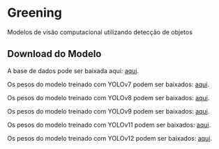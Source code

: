 # Greening
Modelos de visão computacional utilizando detecção de objetos

## Download do Modelo
A base de dados pode ser baixada aqui: [aqui](https://universe.roboflow.com/pragas/base-de-dados-hlb/dataset/18).

Os pesos do modelo treinado com YOLOv7 podem ser baixados: [aqui](https://drive.google.com/drive/u/6/folders/1-IjwPNXjv9eypSC-eAzkh57ZSJ0_mHJ3).

Os pesos do modelo treinado com YOLOv8 podem ser baixados: [aqui](https://drive.google.com/drive/u/4/folders/12_U8BTE60Xdv13NUxdbVkDCWOPbwSTov).

Os pesos do modelo treinado com YOLOv9 podem ser baixados: [aqui](https://drive.google.com/drive/u/7/folders/1-AI8Y34i1CSx7Q_K6eTkrXepooa8EbrE).

Os pesos do modelo treinado com YOLOv11 podem ser baixados: [aqui](https://drive.google.com/drive/u/5/folders/1-mbgDhAVmCMLSTWS8LGPWj-Cmh-ITN-7).

Os pesos do modelo treinado com YOLOv12 podem ser baixados: [aqui](https://drive.google.com/drive/u/7/folders/104uDOwowsHHyoEqYbf7a4hjansYWc5A9).


